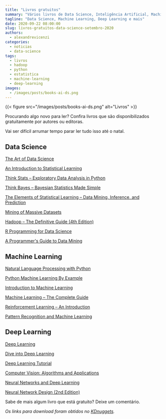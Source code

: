 ```yaml
---
title: "Livros gratuitos"
summary: "Vários livros de Data Science, Inteligência Artificial, Machine Learning e Deep Learning que são disponibilizados gratuitamente por autores ou editoras."
tagline: "Data Science, Machine Learning, Deep Learning e mais"
date: 2020-09-22 08:00:00
slug: livros-gratuitos-data-science-setembro-2020
authors:
  - alexandrevicenzi
categories:
  - noticias
  - data-science
tags:
  - livros
  - hadoop
  - python
  - estatistica
  - machine-learning
  - deep-learning
images:
  - /images/posts/books-ai-ds.png
---
```


{{< figure src="/images/posts/books-ai-ds.png" alt="Livros" >}}

Procurando algo novo para ler? Confira livros que são disponibilizados gratuitamente por autores ou editoras.

Vai ser difícil arrumar tempo parar ler tudo isso até o natal.

## Data Science

[The Art of Data Science](https://leanpub.com/artofdatascience)

[An Introduction to Statistical Learning](http://faculty.marshall.usc.edu/gareth-james/ISL/)

[Think Stats – Exploratory Data Analysis in Python](https://greenteapress.com/wp/think-stats-2e/)

[Think Bayes – Bayesian Statistics Made Simple](https://greenteapress.com/wp/think-bayes/)

[The Elements of Statistical Learning – Data Mining, Inference, and Prediction](https://web.stanford.edu/~hastie/ElemStatLearn/)

[Mining of Massive Datasets](http://www.mmds.org/)

[Hadoop – The Definitive Guide (4th Edition)](https://archive.org/details/HadoopTheDefinitiveGuide4thEdition/)

[R Programming for Data Science](https://leanpub.com/rprogramming)

[A Programmer's Guide to Data Mining](http://guidetodatamining.com/)

## Machine Learning

[Natural Language Processing with Python](http://www.nltk.org/book_1ed/)

[Python Machine Learning By Example](https://www.packtpub.com/free-ebooks/big-data-and-business-intelligence/python-machine-learning-example/9781783553112)

[Introduction to Machine Learning](http://arxiv.org/pdf/0904.3664.pdf)

[Machine Learning – The Complete Guide](https://en.wikipedia.org/wiki/Book:Machine_Learning_%E2%80%93_The_Complete_Guide)

[Reinforcement Learning – An Introduction](http://www.incompleteideas.net/book/the-book-2nd.html)

[Pattern Recognition and Machine Learning](https://www.microsoft.com/en-us/research/publication/pattern-recognition-machine-learning/)

## Deep Learning

[Deep Learning](http://www.deeplearningbook.org/)

[Dive into Deep Learning](http://d2l.ai/)

[Deep Learning Tutorial](http://deeplearning.net/tutorial/deeplearning.pdf)

[Computer Vision: Algorithms and Applications](http://szeliski.org/Book/)

[Neural Networks and Deep Learning](http://neuralnetworksanddeeplearning.com/)

[Neural Network Design (2nd Edition)](http://hagan.ecen.ceat.okstate.edu/nnd.html)


Sabe de mais algum livro que está gratuito? Deixe um comentário.

_Os links para download foram obtidos no [KDnuggets](https://www.kdnuggets.com/)._
